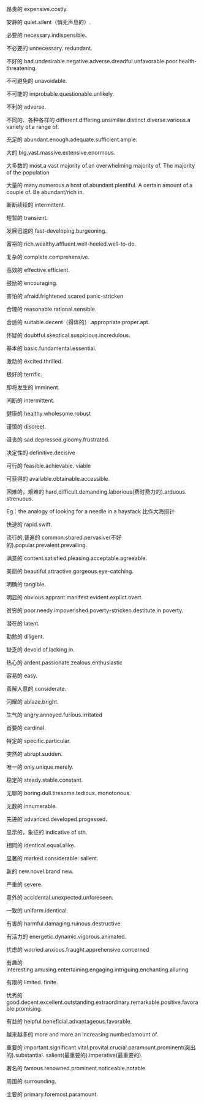 昂贵的 expensive.costly.

安静的 quiet.silent（悄无声息的）.

必要的 necessary.indispensible、

不必要的 unnecessary. redundant.

不好的 bad.undesirable.negative.adverse.dreadful.unfavorable.poor.health-threatening.

不可避免的 unavoidable.

不可能的 improbable.questionable.unlikely.

不利的 adverse.

不同的、各种各样的 different.differing.unsimiliar.distinct.diverse.various.a variety of.a range of.

充足的 abundant.enough.adequate.sufficient.ample.

大的 big.vast.massive.extensive.enormous.

大多数的 most.a vast majority of.an overwhelming majority of.
The majority of the population

大量的 many.numerous.a host of.abundant.plentiful. A certain amount of.a couple of.
Be abundant/rich in.

断断续续的 intermittent.

短暂的 transient.

发展迅速的 fast-developing.burgeoning.

富裕的 rich.wealthy.affluent.well-heeled.well-to-do.

复杂的 complete.comprehensive.

高效的 effective.efficient.

鼓励的 encouraging.

害怕的 afraid.frightened.scared.panic-stricken

合理的 reasonable.rational.sensible.

合适的 suitable.decent（得体的）.appropriate.proper.apt.

怀疑的 doubtful.skeptical.suspicious.incredulous.

基本的 basic.fundamental.essential.

激动的 excited.thrilled.

极好的 terrific.

即将发生的 imminent.

间断的 intermittent.

健康的 healthy.wholesome.robust

谨慎的 discreet.

沮丧的 sad.depressed.gloomy.frustrated.

决定性的 definitive.decisive

可行的 feasible.achievable.  viable

可获得的 available.obtainable.accessible.

困难的，艰难的 hard,difficult.demanding.laborious(费时费力的).arduous. strenuous.

Eg：the analogy of looking for a needle in a haystack
比作大海捞针

快速的 rapid.swift.

流行的,普遍的 common.shared.pervasive(不好的).popular.prevalent.prevailing.

满意的 content.satisfied.pleasing.acceptable.agreeable.

美丽的 beautiful.attractive.gorgeous.eye-catching.

明确的 tangible.

明显的 obvious.apprant.manifest.evident.explict.overt.

贫穷的 poor.needy.impoverished.poverty-stricken.destitute.in poverty.

潜在的 latent.

勤勉的 diligent.

缺乏的 devoid of.lacking in. 

热心的 ardent.passionate.zealous.enthusiastic

容易的 easy.

善解人意的 considerate.

闪耀的 ablaze.bright.

生气的 angry.annoyed.furious.irritated

首要的 cardinal.

特定的 specific.particular.

突然的 abrupt.sudden.

唯一的 only.unique.merely.

稳定的 steady.stable.constant.

无聊的 boring.dull.tiresome.tedious.   monotonous.

无数的 innumerable.

先进的 advanced.developed.progessed.

显示的，象征的 indicative of sth.

相同的 identical.equal.alike.

显著的 marked.considerable. salient.

新的 new.novel.brand new.

严重的 severe.

意外的 accidental.unexpected.unforeseen.

一致的 uniform.identical.

有害的 harmful.damaging.ruinous.destructive.

有活力的 energetic.dynamic.vigorous.animated.

忧虑的 worried.anxious.fraught.apprehensive.concerned

有趣的 interesting.amusing.entertaining.engaging.intriguing.enchanting.alluring

有限的 limited.  finite.

优秀的
good.decent.excellent.outstanding.extraordinary.remarkable.positive.favorable.promising.

有益的 helpful.beneficial.advantageous.favorable.

越来越多的 more and more.an increasing number/amount of.

重要的 important.significant.vital.provital.crucial.paramount.prominent(突出的).substantial.  salient(最重要的).imperative(最重要的).

著名的 famous.renowned.prominent.noticeable.notable

周围的 surrounding.

主要的 primary.foremost.paramount.



